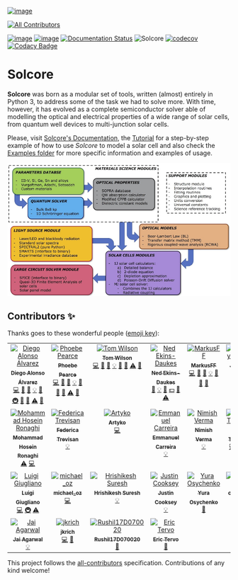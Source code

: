 [![image](https://mybinder.org/badge_logo.svg)](https://mybinder.org/v2/gh/qpv-research-group/solcore5/develop?urlpath=lab)
<!-- ALL-CONTRIBUTORS-BADGE:START - Do not remove or modify this section -->
[![All Contributors](https://img.shields.io/badge/all_contributors-25-orange.svg?style=flat-square)](#contributors-)
<!-- ALL-CONTRIBUTORS-BADGE:END -->
[![image](https://zenodo.org/badge/DOI/10.5281/zenodo.1185316.svg)](https://doi.org/10.5281/zenodo.1185316)
[![image](https://img.shields.io/badge/License-LGPLv3-blue.svg)](http://www.gnu.org/licenses/lgpl.html)
[![Documentation Status](http://readthedocs.org/projects/solcore5/badge/?version=latest)](http://solcore5.readthedocs.io/en/latest/?badge=latest)
![Solcore](https://github.com/qpv-research-group/solcore5/workflows/Solcore/badge.svg)
[![codecov](https://codecov.io/gh/qpv-research-group/solcore5/branch/develop/graph/badge.svg)](https://codecov.io/gh/qpv-research-group/solcore5)
[![Codacy Badge](https://api.codacy.com/project/badge/Grade/a1d2e6f702e64d878a67dcf85ce9b3b7)](https://app.codacy.com/gh/qpv-research-group/solcore5?utm_source=github.com&utm_medium=referral&utm_content=qpv-research-group/solcore5&utm_campaign=Badge_Grade_Settings)


Solcore
=======

**Solcore** was born as a modular set of tools, written (almost) entirely in Python 3, to address some of the task we had to solve more. With time, however, it has evolved as a complete semiconductor solver able of modelling the optical and electrical properties of a wide range of solar cells, from quantum well devices to multi-junction solar cells.

Please, visit [Solcore\'s Documentation](http://docs.solcore.solar), the [Tutorial](docs/source/Examples/tutorial.rst) for a step-by-step example of how to use *Solcore* to model a solar cell and also check the [Examples folder](examples) for more specific information and examples of usage.

![](docs/source/Infographics.jpg)

## Contributors ✨

Thanks goes to these wonderful people ([emoji key](https://allcontributors.org/docs/en/emoji-key)):

<!-- ALL-CONTRIBUTORS-LIST:START - Do not remove or modify this section -->
<!-- prettier-ignore-start -->
<!-- markdownlint-disable -->
<table>
  <tbody>
    <tr>
      <td align="center" valign="top" width="14.28%"><a href="https://www.imperial.ac.uk/admin-services/ict/self-service/research-support/rcs/research-software-engineering/"><img src="https://avatars.githubusercontent.com/u/6095790?v=4?s=100" width="100px;" alt="Diego Alonso Álvarez"/><br /><sub><b>Diego Alonso Álvarez</b></sub></a><br /><a href="https://github.com/qpv-research-group/solcore5/commits?author=dalonsoa" title="Code">💻</a> <a href="https://github.com/qpv-research-group/solcore5/issues?q=author%3Adalonsoa" title="Bug reports">🐛</a> <a href="https://github.com/qpv-research-group/solcore5/commits?author=dalonsoa" title="Documentation">📖</a> <a href="#example-dalonsoa" title="Examples">💡</a> <a href="#ideas-dalonsoa" title="Ideas, Planning, & Feedback">🤔</a> <a href="#infra-dalonsoa" title="Infrastructure (Hosting, Build-Tools, etc)">🚇</a> <a href="#maintenance-dalonsoa" title="Maintenance">🚧</a> <a href="https://github.com/qpv-research-group/solcore5/pulls?q=is%3Apr+reviewed-by%3Adalonsoa" title="Reviewed Pull Requests">👀</a> <a href="https://github.com/qpv-research-group/solcore5/commits?author=dalonsoa" title="Tests">⚠️</a> <a href="#data-dalonsoa" title="Data">🔣</a></td>
      <td align="center" valign="top" width="14.28%"><a href="https://www.qpvgroup.org/phoebe-pearce"><img src="https://avatars.githubusercontent.com/u/25822065?v=4?s=100" width="100px;" alt="Phoebe Pearce"/><br /><sub><b>Phoebe Pearce</b></sub></a><br /><a href="https://github.com/qpv-research-group/solcore5/commits?author=phoebe-p" title="Code">💻</a> <a href="https://github.com/qpv-research-group/solcore5/issues?q=author%3Aphoebe-p" title="Bug reports">🐛</a> <a href="https://github.com/qpv-research-group/solcore5/commits?author=phoebe-p" title="Documentation">📖</a> <a href="#example-phoebe-p" title="Examples">💡</a> <a href="#ideas-phoebe-p" title="Ideas, Planning, & Feedback">🤔</a> <a href="#maintenance-phoebe-p" title="Maintenance">🚧</a> <a href="https://github.com/qpv-research-group/solcore5/pulls?q=is%3Apr+reviewed-by%3Aphoebe-p" title="Reviewed Pull Requests">👀</a> <a href="https://github.com/qpv-research-group/solcore5/commits?author=phoebe-p" title="Tests">⚠️</a> <a href="#data-phoebe-p" title="Data">🔣</a></td>
      <td align="center" valign="top" width="14.28%"><a href="https://github.com/twmwilson"><img src="https://avatars.githubusercontent.com/u/11062839?v=4?s=100" width="100px;" alt="Tom Wilson"/><br /><sub><b>Tom Wilson</b></sub></a><br /><a href="https://github.com/qpv-research-group/solcore5/commits?author=twmwilson" title="Code">💻</a> <a href="https://github.com/qpv-research-group/solcore5/issues?q=author%3Atwmwilson" title="Bug reports">🐛</a> <a href="https://github.com/qpv-research-group/solcore5/commits?author=twmwilson" title="Documentation">📖</a> <a href="#example-twmwilson" title="Examples">💡</a> <a href="#ideas-twmwilson" title="Ideas, Planning, & Feedback">🤔</a> <a href="https://github.com/qpv-research-group/solcore5/pulls?q=is%3Apr+reviewed-by%3Atwmwilson" title="Reviewed Pull Requests">👀</a> <a href="https://github.com/qpv-research-group/solcore5/commits?author=twmwilson" title="Tests">⚠️</a> <a href="#data-twmwilson" title="Data">🔣</a></td>
      <td align="center" valign="top" width="14.28%"><a href="http://www.qpvgroup.org"><img src="https://avatars.githubusercontent.com/u/128552?v=4?s=100" width="100px;" alt="Ned Ekins-Daukes"/><br /><sub><b>Ned Ekins-Daukes</b></sub></a><br /><a href="https://github.com/qpv-research-group/solcore5/commits?author=iclned" title="Documentation">📖</a> <a href="#example-iclned" title="Examples">💡</a> <a href="#ideas-iclned" title="Ideas, Planning, & Feedback">🤔</a> <a href="#financial-iclned" title="Financial">💵</a> <a href="https://github.com/qpv-research-group/solcore5/pulls?q=is%3Apr+reviewed-by%3Aiclned" title="Reviewed Pull Requests">👀</a> <a href="https://github.com/qpv-research-group/solcore5/commits?author=iclned" title="Tests">⚠️</a></td>
      <td align="center" valign="top" width="14.28%"><a href="https://github.com/MarkusFF"><img src="https://avatars.githubusercontent.com/u/1842361?v=4?s=100" width="100px;" alt="MarkusFF"/><br /><sub><b>MarkusFF</b></sub></a><br /><a href="https://github.com/qpv-research-group/solcore5/commits?author=MarkusFF" title="Code">💻</a> <a href="https://github.com/qpv-research-group/solcore5/issues?q=author%3AMarkusFF" title="Bug reports">🐛</a> <a href="https://github.com/qpv-research-group/solcore5/commits?author=MarkusFF" title="Documentation">📖</a> <a href="#example-MarkusFF" title="Examples">💡</a> <a href="#ideas-MarkusFF" title="Ideas, Planning, & Feedback">🤔</a> <a href="#design-MarkusFF" title="Design">🎨</a> <a href="#data-MarkusFF" title="Data">🔣</a></td>
      <td align="center" valign="top" width="14.28%"><a href="https://github.com/jcohen02"><img src="https://avatars.githubusercontent.com/u/8027703?v=4?s=100" width="100px;" alt="Jeremy Cohen"/><br /><sub><b>Jeremy Cohen</b></sub></a><br /><a href="#infra-jcohen02" title="Infrastructure (Hosting, Build-Tools, etc)">🚇</a></td>
      <td align="center" valign="top" width="14.28%"><a href="https://github.com/PieceMaker"><img src="https://avatars.githubusercontent.com/u/4616735?v=4?s=100" width="100px;" alt="Jonathan Adams"/><br /><sub><b>Jonathan Adams</b></sub></a><br /><a href="https://github.com/qpv-research-group/solcore5/commits?author=PieceMaker" title="Tests">⚠️</a> <a href="https://github.com/qpv-research-group/solcore5/pulls?q=is%3Apr+reviewed-by%3APieceMaker" title="Reviewed Pull Requests">👀</a></td>
    </tr>
    <tr>
      <td align="center" valign="top" width="14.28%"><a href="https://github.com/mhrownaghi"><img src="https://avatars.githubusercontent.com/u/56091044?v=4?s=100" width="100px;" alt="Mohammad Hosein Ronaghi"/><br /><sub><b>Mohammad Hosein Ronaghi</b></sub></a><br /><a href="https://github.com/qpv-research-group/solcore5/commits?author=mhrownaghi" title="Tests">⚠️</a> <a href="https://github.com/qpv-research-group/solcore5/commits?author=mhrownaghi" title="Code">💻</a></td>
      <td align="center" valign="top" width="14.28%"><a href="https://github.com/federikovi"><img src="https://avatars.githubusercontent.com/u/17218213?v=4?s=100" width="100px;" alt="Federica Trevisan"/><br /><sub><b>Federica Trevisan</b></sub></a><br /><a href="#example-federikovi" title="Examples">💡</a></td>
      <td align="center" valign="top" width="14.28%"><a href="https://github.com/Artyko"><img src="https://avatars.githubusercontent.com/u/30906495?v=4?s=100" width="100px;" alt="Artyko"/><br /><sub><b>Artyko</b></sub></a><br /><a href="https://github.com/qpv-research-group/solcore5/commits?author=Artyko" title="Code">💻</a></td>
      <td align="center" valign="top" width="14.28%"><a href="https://github.com/emmanuel-carreira"><img src="https://avatars.githubusercontent.com/u/30865344?v=4?s=100" width="100px;" alt="Emmanuel Carreira"/><br /><sub><b>Emmanuel Carreira</b></sub></a><br /><a href="#example-emmanuel-carreira" title="Examples">💡</a></td>
      <td align="center" valign="top" width="14.28%"><a href="https://nimishverma.medium.com/"><img src="https://avatars.githubusercontent.com/u/17747722?v=4?s=100" width="100px;" alt="Nimish Verma"/><br /><sub><b>Nimish Verma</b></sub></a><br /><a href="#example-NimishVerma" title="Examples">💡</a></td>
      <td align="center" valign="top" width="14.28%"><a href="https://github.com/P-Tillmann"><img src="https://avatars.githubusercontent.com/u/23280737?v=4?s=100" width="100px;" alt="Peter Tillmann"/><br /><sub><b>Peter Tillmann</b></sub></a><br /><a href="https://github.com/qpv-research-group/solcore5/commits?author=P-Tillmann" title="Code">💻</a> <a href="https://github.com/qpv-research-group/solcore5/issues?q=author%3AP-Tillmann" title="Bug reports">🐛</a> <a href="https://github.com/qpv-research-group/solcore5/commits?author=P-Tillmann" title="Tests">⚠️</a></td>
      <td align="center" valign="top" width="14.28%"><a href="https://github.com/jmllorens"><img src="https://avatars.githubusercontent.com/u/1357438?v=4?s=100" width="100px;" alt="jmllorens"/><br /><sub><b>jmllorens</b></sub></a><br /><a href="https://github.com/qpv-research-group/solcore5/commits?author=jmllorens" title="Code">💻</a> <a href="https://github.com/qpv-research-group/solcore5/issues?q=author%3Ajmllorens" title="Bug reports">🐛</a> <a href="https://github.com/qpv-research-group/solcore5/commits?author=jmllorens" title="Tests">⚠️</a></td>
    </tr>
    <tr>
      <td align="center" valign="top" width="14.28%"><a href="https://github.com/Abelarm"><img src="https://avatars.githubusercontent.com/u/6976921?v=4?s=100" width="100px;" alt="Luigi Giugliano"/><br /><sub><b>Luigi Giugliano</b></sub></a><br /><a href="https://github.com/qpv-research-group/solcore5/commits?author=Abelarm" title="Code">💻</a> <a href="#infra-Abelarm" title="Infrastructure (Hosting, Build-Tools, etc)">🚇</a> <a href="https://github.com/qpv-research-group/solcore5/commits?author=Abelarm" title="Tests">⚠️</a></td>
      <td align="center" valign="top" width="14.28%"><a href="https://github.com/MichaelNOz"><img src="https://avatars.githubusercontent.com/u/39320219?v=4?s=100" width="100px;" alt="michael_oz"/><br /><sub><b>michael_oz</b></sub></a><br /><a href="https://github.com/qpv-research-group/solcore5/commits?author=MichaelNOz" title="Code">💻</a></td>
      <td align="center" valign="top" width="14.28%"><a href="https://www.linkedin.com/in/hrishikesh-suresh-881020136"><img src="https://avatars.githubusercontent.com/u/30840337?v=4?s=100" width="100px;" alt="Hrishikesh Suresh"/><br /><sub><b>Hrishikesh Suresh</b></sub></a><br /><a href="#example-hrishikeshSuresh" title="Examples">💡</a></td>
      <td align="center" valign="top" width="14.28%"><a href="https://github.com/jscooksey"><img src="https://avatars.githubusercontent.com/u/18700514?v=4?s=100" width="100px;" alt="Justin Cooksey"/><br /><sub><b>Justin Cooksey</b></sub></a><br /><a href="#example-jscooksey" title="Examples">💡</a></td>
      <td align="center" valign="top" width="14.28%"><a href="https://github.com/yuriy-os"><img src="https://avatars.githubusercontent.com/u/12021598?v=4?s=100" width="100px;" alt="Yura Osychenko"/><br /><sub><b>Yura Osychenko</b></sub></a><br /><a href="#design-yuriy-os" title="Design">🎨</a></td>
      <td align="center" valign="top" width="14.28%"><a href="https://github.com/canns99"><img src="https://avatars.githubusercontent.com/u/70144228?v=4?s=100" width="100px;" alt="canns99"/><br /><sub><b>canns99</b></sub></a><br /><a href="https://github.com/qpv-research-group/solcore5/issues?q=author%3Acanns99" title="Bug reports">🐛</a></td>
      <td align="center" valign="top" width="14.28%"><a href="https://github.com/AndiPOz"><img src="https://avatars.githubusercontent.com/u/66819562?v=4?s=100" width="100px;" alt="AndiPOz"/><br /><sub><b>AndiPOz</b></sub></a><br /><a href="https://github.com/qpv-research-group/solcore5/issues?q=author%3AAndiPOz" title="Bug reports">🐛</a></td>
    </tr>
    <tr>
      <td align="center" valign="top" width="14.28%"><a href="http://jaib.home.blog"><img src="https://avatars.githubusercontent.com/u/31744868?v=4?s=100" width="100px;" alt="Jai Agarwal"/><br /><sub><b>Jai Agarwal</b></sub></a><br /><a href="#example-jaibhageria" title="Examples">💡</a></td>
      <td align="center" valign="top" width="14.28%"><a href="https://github.com/jkrich"><img src="https://avatars.githubusercontent.com/u/29390895?v=4?s=100" width="100px;" alt="jkrich"/><br /><sub><b>jkrich</b></sub></a><br /><a href="https://github.com/qpv-research-group/solcore5/commits?author=jkrich" title="Code">💻</a> <a href="https://github.com/qpv-research-group/solcore5/issues?q=author%3Ajkrich" title="Bug reports">🐛</a></td>
      <td align="center" valign="top" width="14.28%"><a href="https://github.com/Rushil17D070020"><img src="https://avatars.githubusercontent.com/u/89643859?v=4?s=100" width="100px;" alt="Rushil17D070020"/><br /><sub><b>Rushil17D070020</b></sub></a><br /><a href="https://github.com/qpv-research-group/solcore5/issues?q=author%3ARushil17D070020" title="Bug reports">🐛</a></td>
      <td align="center" valign="top" width="14.28%"><a href="https://github.com/etervo"><img src="https://avatars.githubusercontent.com/u/51174646?v=4?s=100" width="100px;" alt="Eric Tervo"/><br /><sub><b>Eric Tervo</b></sub></a><br /><a href="https://github.com/qpv-research-group/solcore5/issues?q=author%3Aetervo" title="Bug reports">🐛</a></td>
    </tr>
  </tbody>
</table>

<!-- markdownlint-restore -->
<!-- prettier-ignore-end -->

<!-- ALL-CONTRIBUTORS-LIST:END -->

This project follows the [all-contributors](https://github.com/all-contributors/all-contributors) specification. Contributions of any kind welcome!